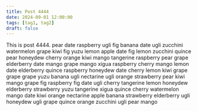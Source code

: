 ```yaml
---
title: Post 4444
date: 2024-09-01 12:00:00
tags: [tag1, tag2]
draft: false
---
```

This is post 4444.
pear
date
raspberry
ugli
fig
banana
date
ugli
zucchini
watermelon
grape
kiwi
fig
yuzu
lemon
apple
date
fig
lemon
zucchini
quince
pear
honeydew
cherry
orange
kiwi
mango
tangerine
raspberry
pear
grape
elderberry
date
mango
grape
mango
xigua
raspberry
cherry
mango
lemon
date
elderberry
quince
raspberry
honeydew
date
cherry
lemon
kiwi
grape
grape
grape
yuzu
banana
ugli
nectarine
ugli
orange
strawberry
pear
kiwi
mango
grape
fig
raspberry
fig
date
ugli
cherry
tangerine
lemon
honeydew
elderberry
strawberry
yuzu
tangerine
xigua
quince
cherry
watermelon
mango
date
kiwi
orange
nectarine
apple
banana
strawberry
elderberry
ugli
honeydew
ugli
grape
quince
orange
zucchini
ugli
pear
mango
